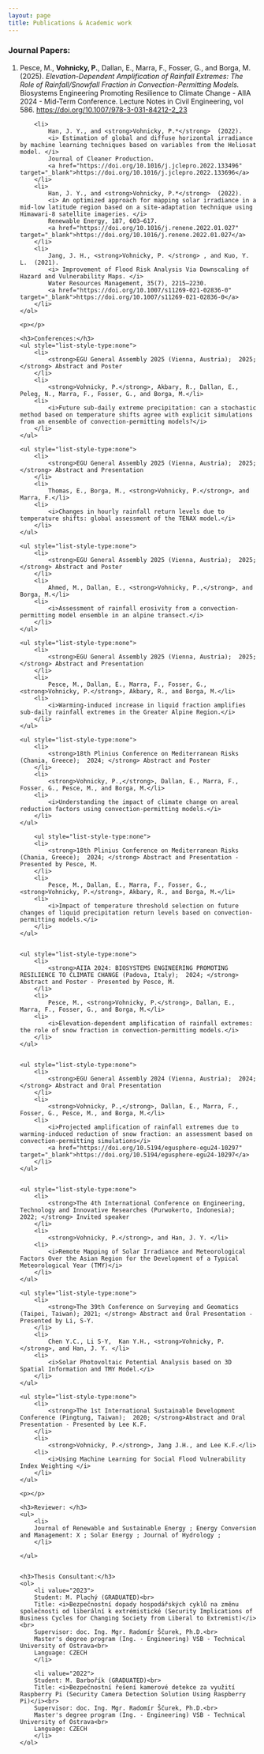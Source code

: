 ```yaml
---
layout: page
title: Publications & Academic work
---
```

<div class="content">
	<h3>Journal Papers:</h3>
	<ol>
		<li>
			Pesce, M., <strong>Vohnicky, P.</strong>, Dallan, E., Marra, F., Fosser, G., and Borga, M.</li>  (2025). 
			<i> Elevation-Dependent Amplification of Rainfall Extremes: The Role of Rainfall/Snowfall Fraction in Convection-Permitting Models. </i> 
			Biosystems Engineering Promoting Resilience to Climate Change - AIIA 2024 - Mid-Term Conference. Lecture Notes in Civil Engineering, vol 586. 
			<a href="https://doi.org/10.1007/978-3-031-84212-2_23" target="_blank">https://doi.org/10.1007/978-3-031-84212-2_23</a>
		</li>
	
        <li>
			Han, J. Y., and <strong>Vohnicky, P.*</strong>  (2022). 
			<i> Estimation of global and diffuse horizontal irradiance by machine learning techniques based on variables from the Heliosat model. </i> 
			Journal of Cleaner Production. 
			<a href="https://doi.org/10.1016/j.jclepro.2022.133496" target="_blank">https://doi.org/10.1016/j.jclepro.2022.133696</a>
		</li>
		<li>
			Han, J. Y., and <strong>Vohnicky, P.*</strong>  (2022). 
			<i> An optimized approach for mapping solar irradiance in a mid-low latitude region based on a site-adaptation technique using Himawari-8 satellite imageries. </i> 
			Renewable Energy, 187, 603–617. 
			<a href="https://doi.org/10.1016/j.renene.2022.01.027" target="_blank">https://doi.org/10.1016/j.renene.2022.01.027</a>
		</li>
		<li>
			Jang, J. H., <strong>Vohnicky, P. </strong> , and Kuo, Y. L.  (2021).
			<i> Improvement of Flood Risk Analysis Via Downscaling of Hazard and Vulnerability Maps. </i> 
			Water Resources Management, 35(7), 2215–2230. 
			<a href="https://doi.org/10.1007/s11269-021-02836-0" target="_blank">https://doi.org/10.1007/s11269-021-02836-0</a>
		</li>
	</ol>
	
	<p></p>
	
	<h3>Conferences:</h3>	
	<ul style="list-style-type:none">
		<li>
			<strong>EGU General Assembly 2025 (Vienna, Austria);  2025; </strong> Abstract and Poster
		</li>
		<li>
			<strong>Vohnicky, P.</strong>, Akbary, R., Dallan, E., Peleg, N., Marra, F., Fosser, G., and Borga, M.</li>
		<li>
			<i>Future sub-daily extreme precipitation: can a stochastic method based on temperature shifts agree with explicit simulations from an ensemble of convection-permitting models?</i>
		</li>
	</ul>
	
	<ul style="list-style-type:none">
		<li>
			<strong>EGU General Assembly 2025 (Vienna, Austria);  2025; </strong> Abstract and Presentation
		</li>
		<li>
			Thomas, E., Borga, M., <strong>Vohnicky, P.</strong>, and Marra, F.</li>
		<li>
			<i>Changes in hourly rainfall return levels due to temperature shifts: global assessment of the TENAX model.</i>
		</li>
	</ul>
	
	<ul style="list-style-type:none">
		<li>
			<strong>EGU General Assembly 2025 (Vienna, Austria);  2025; </strong> Abstract and Poster
		</li>
		<li>
			Ahmed, M., Dallan, E., <strong>Vohnicky, P.,</strong>, and Borga, M.</li>
		<li>
			<i>Assessment of rainfall erosivity from a convection-permitting model ensemble in an alpine transect.</i>
		</li>
	</ul>
	
	<ul style="list-style-type:none">
		<li>
			<strong>EGU General Assembly 2025 (Vienna, Austria);  2025; </strong> Abstract and Presentation
		</li>
		<li>
			Pesce, M., Dallan, E., Marra, F., Fosser, G., <strong>Vohnicky, P.</strong>, Akbary, R., and Borga, M.</li>
		<li>
			<i>Warming-induced increase in liquid fraction amplifies sub-daily rainfall extremes in the Greater Alpine Region.</i>
		</li>
	</ul>
	
	<ul style="list-style-type:none">
		<li>
			<strong>18th Plinius Conference on Mediterranean Risks (Chania, Greece);  2024; </strong> Abstract and Poster
		</li>
		<li>
			<strong>Vohnicky, P.,</strong>, Dallan, E., Marra, F., Fosser, G., Pesce, M., and Borga, M.</li>
		<li>
			<i>Understanding the impact of climate change on areal reduction factors using convection-permitting models.</i>
		</li>
	</ul>
	
		<ul style="list-style-type:none">
		<li>
			<strong>18th Plinius Conference on Mediterranean Risks (Chania, Greece);  2024; </strong> Abstract and Presentation - Presented by Pesce, M.
		</li>
		<li>
			Pesce, M., Dallan, E., Marra, F., Fosser, G., <strong>Vohnicky, P.</strong>, Akbary, R., and Borga, M.</li>
		<li>
			<i>Impact of temperature threshold selection on future changes of liquid precipitation return levels based on convection-permitting models.</i>
		</li>
	</ul>
	
	
	<ul style="list-style-type:none">
		<li>
			<strong>AIIA 2024: BIOSYSTEMS ENGINEERING PROMOTING RESILIENCE TO CLIMATE CHANGE (Padova, Italy);  2024; </strong> Abstract and Poster - Presented by Pesce, M.
		</li>
		<li>
			Pesce, M., <strong>Vohnicky, P.</strong>, Dallan, E., Marra, F., Fosser, G., and Borga, M.</li>
		<li>
			<i>Elevation-dependent amplification of rainfall extremes: the role of snow fraction in convection-permitting models.</i>
		</li>
	</ul>
	
	
	<ul style="list-style-type:none">
		<li>
			<strong>EGU General Assembly 2024 (Vienna, Austria);  2024; </strong> Abstract and Oral Presentation
		</li>
		<li>
			<strong>Vohnicky, P.,</strong>, Dallan, E., Marra, F., Fosser, G., Pesce, M., and Borga, M.</li>
		<li>
			<i>Projected amplification of rainfall extremes due to warming-induced reduction of snow fraction: an assessment based on convection-permitting simulations</i>
			<a href="https://doi.org/10.5194/egusphere-egu24-10297" target="_blank">https://doi.org/10.5194/egusphere-egu24-10297</a>
		</li>
	</ul>
	
	
	<ul style="list-style-type:none">
		<li>
			<strong>The 4th International Conference on Engineering, Technology and Innovative Researches (Purwokerto, Indonesia);  2022; </strong> Invited speaker
		</li>
		<li>
			<strong>Vohnicky, P.</strong>, and Han, J. Y. </li>
		<li>
			<i>Remote Mapping of Solar Irradiance and Meteorological Factors Over the Asian Region for the Development of a Typical Meteorological Year (TMY)</i> 
		</li>
	</ul>
	
	<ul style="list-style-type:none">
		<li>
			<strong>The 39th Conference on Surveying and Geomatics (Taipei, Taiwan); 2021; </strong> Abstract and Oral Presentation - Presented by Li, S-Y.
		</li>
		<li>
			Chen Y.C., Li S-Y,  Kan Y.H., <strong>Vohnicky, P.</strong>, and Han, J. Y. </li>
		<li>
			<i>Solar Photovoltaic Potential Analysis based on 3D Spatial Information and TMY Model.</i> 
		</li>
	</ul>
	
	<ul style="list-style-type:none">
		<li>
			<strong>The 1st International Sustainable Development Conference (Pingtung, Taiwan);  2020; </strong>Abstract and Oral Presentation - Presented by Lee K.F.
		</li>
		<li>
			<strong>Vohnicky, P.</strong>, Jang J.H., and Lee K.F.</li>
		<li>
			<i>Using Machine Learning for Social Flood Vulnerability Index Weighting </i> 
		</li>
	</ul>
	
	<p></p>
	
	<h3>Reviewer: </h3>
	<ul>
		<li>
		Journal of Renewable and Sustainable Energy	; Energy Conversion and Management: X ; Solar Energy ; Journal of Hydrology ; 
		</li>
	
	</ul>
	
	
	<h3>Thesis Consultant:</h3>
	<ol>
		<li value="2023">
		Student: M. Plachý (GRADUATED)<br>
		Title: <i>Bezpečnostní dopady hospodářských cyklů na změnu společnosti od liberální k extrémistické (Security Implications of Business Cycles for Changing Society from Liberal to Extremist)</i><br>
		Supervisor: doc. Ing. Mgr. Radomír Ščurek, Ph.D.<br>
		Master's degree program (Ing. - Engineering) VSB - Technical University of Ostrava<br>
		Language: CZECH
		</li>
	
		<li value="2022">
		Student: M. Barbořík (GRADUATED)<br>
		Title: <i>Bezpečnostní řešení kamerové detekce za využití Raspberry Pi (Security Camera Detection Solution Using Raspberry Pi)</i><br>
		Supervisor: doc. Ing. Mgr. Radomír Ščurek, Ph.D.<br>
		Master's degree program (Ing. - Engineering) VSB - Technical University of Ostrava<br>
		Language: CZECH
		</li>
	</ol>
</div>
